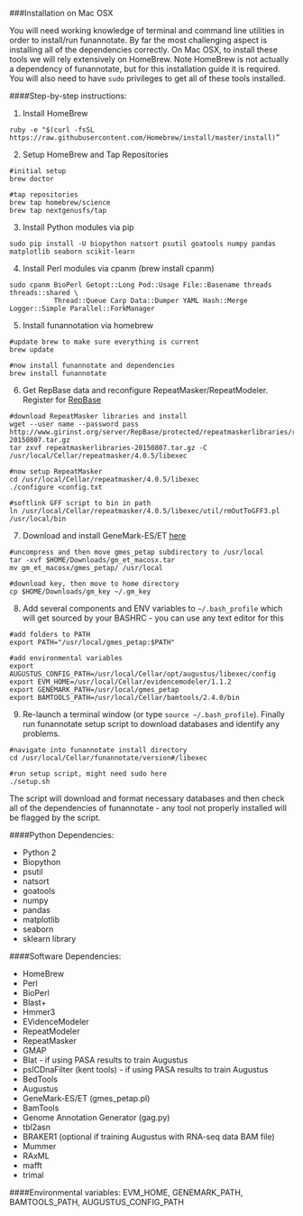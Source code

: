 ###Installation on Mac OSX

You will need working knowledge of terminal and command line utilities in order to install/run funannotate.  By far the most challenging aspect is installing all of the dependencies correctly.  On Mac OSX, to install these tools we will rely extensively on HomeBrew.  Note HomeBrew is not actually a dependency of funannotate, but for this installation guide it is required.  You will also need to have `sudo` privileges to get all of these tools installed.

####Step-by-step instructions:

1) Install HomeBrew
```
ruby -e "$(curl -fsSL https://raw.githubusercontent.com/Homebrew/install/master/install)”
```

2) Setup HomeBrew and Tap Repositories
```
#initial setup
brew doctor

#tap repositories
brew tap homebrew/science
brew tap nextgenusfs/tap
```

3) Install Python modules via pip
```
sudo pip install -U biopython natsort psutil goatools numpy pandas matplotlib seaborn scikit-learn
```

4) Install Perl modules via cpanm (brew install cpanm)
```
sudo cpanm BioPerl Getopt::Long Pod::Usage File::Basename threads threads::shared \
           Thread::Queue Carp Data::Dumper YAML Hash::Merge Logger::Simple Parallel::ForkManager
```
5) Install funannotation via homebrew
```
#update brew to make sure everything is current
brew update

#now install funannotate and dependencies
brew install funannotate
```

6) Get RepBase data and reconfigure RepeatMasker/RepeatModeler. Register for [RepBase](http://www.girinst.org/repbase/)
```
#download RepeatMasker libraries and install
wget --user name --password pass http://www.girinst.org/server/RepBase/protected/repeatmaskerlibraries/repeatmaskerlibraries-20150807.tar.gz
tar zxvf repeatmaskerlibraries-20150807.tar.gz -C /usr/local/Cellar/repeatmasker/4.0.5/libexec

#now setup RepeatMasker
cd /usr/local/Cellar/repeatmasker/4.0.5/libexec
./configure <config.txt

#softlink GFF script to bin in path
ln /usr/local/Cellar/repeatmasker/4.0.5/libexec/util/rmOutToGFF3.pl /usr/local/bin
```

7) Download and install GeneMark-ES/ET [here](http://exon.gatech.edu/GeneMark/license_download.cgi)
```
#uncompress and then move gmes_petap subdirectory to /usr/local
tar -xvf $HOME/Downloads/gm_et_macosx.tar
mv gm_et_macosx/gmes_petap/ /usr/local

#download key, then move to home directory
cp $HOME/Downloads/gm_key ~/.gm_key
```

8) Add several components and ENV variables to `~/.bash_profile` which will get sourced by your BASHRC - you can use any text editor for this
```
#add folders to PATH
export PATH="/usr/local/gmes_petap:$PATH"

#add environmental variables
export AUGUSTUS_CONFIG_PATH=/usr/local/Cellar/opt/augustus/libexec/config
export EVM_HOME=/usr/local/Cellar/evidencemodeler/1.1.2
export GENEMARK_PATH=/usr/local/gmes_petap
export BAMTOOLS_PATH=/usr/local/Cellar/bamtools/2.4.0/bin
```

9) Re-launch a terminal window (or type `source ~/.bash_profile`). Finally run funannotate setup script to download databases and identify any problems.
```
#navigate into funannotate install directory
cd /usr/local/Cellar/funannotate/version#/libexec

#run setup script, might need sudo here
./setup.sh
```
The script will download and format necessary databases and then check all of the dependencies of funannotate - any tool not properly installed will be flagged by the script.

####Python Dependencies:
* Python 2
* Biopython
* psutil
* natsort
* goatools
* numpy
* pandas
* matplotlib
* seaborn
* sklearn library

####Software Dependencies:
* HomeBrew
* Perl
* BioPerl
* Blast+
* Hmmer3
* EVidenceModeler
* RepeatModeler
* RepeatMasker
* GMAP
* Blat - if using PASA results to train Augustus
* pslCDnaFilter (kent tools) - if using PASA results to train Augustus
* BedTools
* Augustus
* GeneMark-ES/ET (gmes_petap.pl)
* BamTools
* Genome Annotation Generator (gag.py)
* tbl2asn
* BRAKER1 (optional if training Augustus with RNA-seq data BAM file)
* Mummer
* RAxML
* mafft
* trimal

####Environmental variables:
EVM_HOME, GENEMARK_PATH, BAMTOOLS_PATH, AUGUSTUS_CONFIG_PATH
